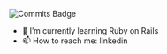 ![Commits Badge](https://badges.pufler.dev/commits/monthly/rztprog)
- 🌱 I’m currently learning Ruby on Rails
- 📫 How to reach me: linkedin

